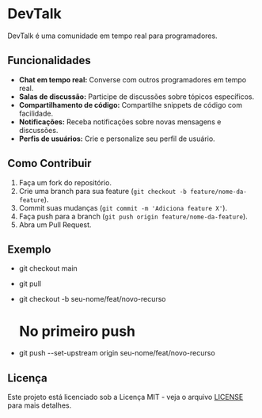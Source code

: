 # DevTalk

DevTalk é uma comunidade em tempo real para programadores.

## Funcionalidades

- **Chat em tempo real:** Converse com outros programadores em tempo real.
- **Salas de discussão:** Participe de discussões sobre tópicos específicos.
- **Compartilhamento de código:** Compartilhe snippets de código com facilidade.
- **Notificações:** Receba notificações sobre novas mensagens e discussões.
- **Perfis de usuários:** Crie e personalize seu perfil de usuário.

## Como Contribuir

1. Faça um fork do repositório.
2. Crie uma branch para sua feature (`git checkout -b feature/nome-da-feature`).
3. Commit suas mudanças (`git commit -m 'Adiciona feature X'`).
4. Faça push para a branch (`git push origin feature/nome-da-feature`).
5. Abra um Pull Request.

## Exemplo
- git checkout main
- git pull
- git checkout -b seu-nome/feat/novo-recurso

  # No primeiro push
- git push --set-upstream origin seu-nome/feat/novo-recurso

## Licença

Este projeto está licenciado sob a Licença MIT - veja o arquivo [LICENSE](LICENSE) para mais detalhes.
